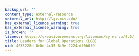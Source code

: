 ```yaml
---
backup_url: ''
content_type: external-resource
external_url: http://lgo.mit.edu/
has_external_licence_warning: true
has_external_license_warning: true
is_broken: ''
license: https://creativecommons.org/licenses/by-nc-sa/4.0/
title: Leaders for Global Operations (LGO)
uid: 4035228d-0e0e-4c35-8c9e-2224adf0b0f9
---
```

